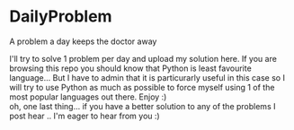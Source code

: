 # DailyProblem
A problem a day keeps the doctor away

I'll try to solve 1 problem per day and upload my solution here. 
If you are browsing this repo you should know that Python is least favourite language... But I have to admin that it is particurarly useful in this case so I will try to use Python as much as possible to force myself using 1 of the most popular languages out there. 
Enjoy :) <br> 
oh, one last thing... if you have a better solution to any of the problems I post hear .. I'm eager to hear from you :) 
